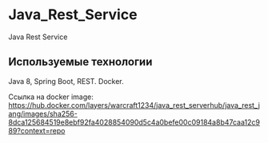 # Java_Rest_Service
Java Rest Service

## Используемые технологии

Java 8, Spring Boot, REST.
Docker.

Ссылка на docker image: https://hub.docker.com/layers/warcraft1234/java_rest_serverhub/java_rest_jang/images/sha256-8dca125684519e8ebf92fa4028854090d5c4a0befe00c09184a8b47caa12c989?context=repo